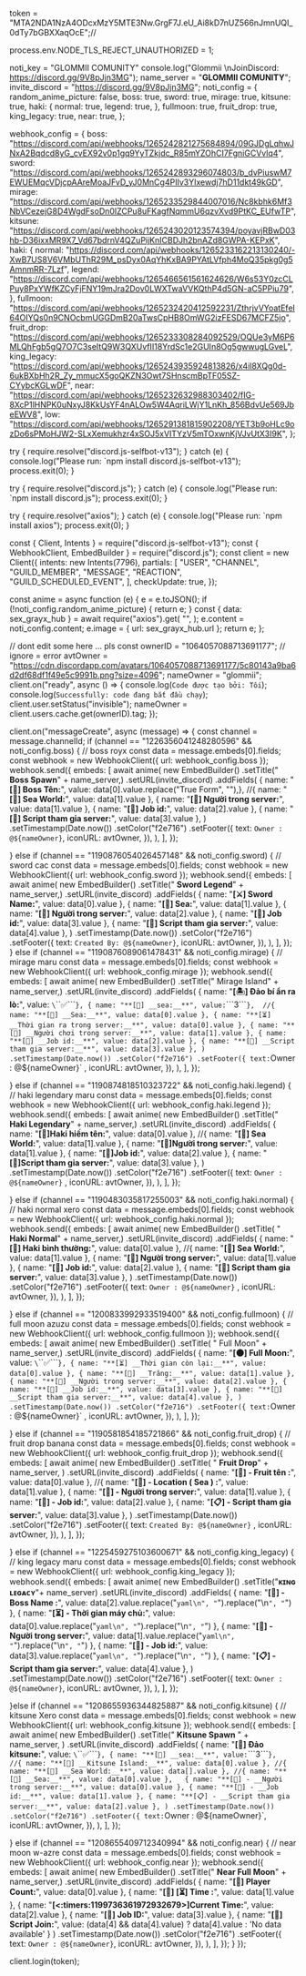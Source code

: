 token = "MTA2NDA1NzA4ODcxMzY5MTE3Nw.GrgF7J.eU_Ai8kD7nUZ566nJmnUQI_0dTy7bGBXXaqOcE";// 

process.env.NODE_TLS_REJECT_UNAUTHORIZED = 1;

noti_key = "GLOMMII COMUNITY"
console.log("Glommii \nJoinDiscord: https://discord.gg/9V8pJjn3MG");
name_server = "**__GLOMMII COMUNITY__**"; 
invite_discord = "https://discord.gg/9V8pJjn3MG"; 
noti_config = {
  random_anime_picture: false,
  boss: true,
  sword: true,
  mirage: true,
  kitsune: true,
  haki: {
    normal: true,
    legend: true,
  },
  fullmoon: true,
  fruit_drop: true,
  king_legacy: true,
  near: true,
}; 

webhook_config = {
  boss: "https://discord.com/api/webhooks/1265242821275684894/09GJDgLqhwJNxA2Bqdcd8yG_cvEX92v0p1gq9YyTZkjdc_R85mYZOhCI7FgniGCVvlq4",
  sword: "https://discord.com/api/webhooks/1265242893296074803/b_dvPiuswM7EWUEMqcVDjcpAAreMoaJFvD_yJ0MnCg4PIIv3YIxewdj7hD11dkt49kGD",
  mirage: "https://discord.com/api/webhooks/1265233529844007016/Nc8kbhk6Mf3NbVCezejG8D4WgdFsoDn0IZCPu8uFKagfNqmmU6qzvXvd9PtKC_EUfwTP",
  kitsune: "https://discord.com/api/webhooks/1265243020123574394/poyavjRBwD03hb-D36ixxMR9X7_Vd67bdrnV4QZuPijKnICBDJh2bnAZd8GWPA-KEPxK",
  haki: {
    normal: "https://discord.com/api/webhooks/1265233162213130240/-XwB7US8V6VMbUThR29M_psDyx0AqYhKxBA9PYAtLVfph4MoQ35pkg0g5AmnmRR-7Lzf",
    legend: "https://discord.com/api/webhooks/1265466561561624626/W6s53Y0zcCLPuy8PxYWfKZCyFjFNY19mJra2Dov0LWXTwaVVKQthP4d5GN-aC5PPiu79",
  },
  fullmoon: "https://discord.com/api/webhooks/1265232420412592231/ZthrjvVYoatEfeI64OIYQs0n9CNOcbmUGGDmB20aTwsCpHB8OmWG2izFESD67MCFZ5jo",
  fruit_drop: "https://discord.com/api/webhooks/1265233308284092529/OQUe3yM6P6MLQhFgb5gQ7O7C3seItQ9W3QXUvfII18YrdSc1e2GUIn8Og5gwwugLGveL",
  king_legacy: "https://discord.com/api/webhooks/1265243935924813826/x4il8XQg0d-6ukBXbHh2R_Zy_mmucX5goQKZN3Owt7SHnscmBpTF05SZ-CYybcKGLwDF",
  near: "https://discord.com/api/webhooks/1265232632988303402/fIG-8XcP1lHNPK0uNxyJ8KkUsYF4nALOw5W4AqriLWjY1LnKh_856BdvUe569JbeEWV8",
  low: "https://discord.com/api/webhooks/1265291381815902208/YET3b9oHLc9ozDo6sPMoHJW2-SLxXemukhzr4xSOJ5xVITYzV5mTOxwnKjVJvUtX3I9K",
};

try {
    require.resolve("discord.js-selfbot-v13");
  } catch (e) {
    console.log("Please run: `npm install discord.js-selfbot-v13");
    process.exit(0);
  }
  
  try {
    require.resolve("discord.js");
  } catch (e) {
    console.log("Please run: `npm install discord.js");
    process.exit(0);
  }
  
  try {
    require.resolve("axios");
  } catch (e) {
    console.log("Please run: `npm install axios");
    process.exit(0);
  }
  
  const { Client, Intents } = require("discord.js-selfbot-v13");
  const { WebhookClient, EmbedBuilder } = require("discord.js");
  const client = new Client({
    intents: new Intents(7796),
    partials: [
      "USER",
      "CHANNEL",
      "GUILD_MEMBER",
      "MESSAGE",
      "REACTION",
      "GUILD_SCHEDULED_EVENT",
    ],
    checkUpdate: true,
  });
  
  const anime = async function (e) {
    e = e.toJSON();
    if (!noti_config.random_anime_picture) {
      return e;
    }
     const { data: sex_grayx_hub } = await require("axios").get(
      "",
    );
    e.content = noti_config.content;
    e.image = { url: sex_grayx_hub.url };
    return e;
  };
  
// dont edit some here ... pls
const ownerID = "1064057088713691177"; // ignore = error
avtOwner = "https://cdn.discordapp.com/avatars/1064057088713691177/5c80143a9ba6d2df68df1f49e5c9991b.png?size=4096";
nameOwner = "glommii";
client.on("ready", async () => {
    console.log(`Code được tạo bởi: Tôi`);
  console.log(`Successfully: code đang bắt đầu chạy`);
  client.user.setStatus("invisible");
  nameOwner = client.users.cache.get(ownerID).tag;
});

client.on("messageCreate", async (message) => {
  const channel = message.channelId;
  if (channel == "1226356041248280596" && noti_config.boss) {
    // boss royx
    const data = message.embeds[0].fields;
    const webhook = new WebhookClient({ url: webhook_config.boss });
    webhook.send({
      embeds: [
        await anime(
          new EmbedBuilder()
            .setTitle(" __Boss Spawn__" + name_server,)
            .setURL(invite_discord)
            .addFields(
              { name: "**[👺] __Boss Tên:__**", value: data[0].value.replace("True Form", ""),},
              //{ name: "**[🌊] __Sea World:__**", value: data[1].value },
              { name: "**[👤] __Người trong server:__**", value: data[1].value },
              { name: "**[🔗] __Job id:__**", value: data[2].value },
              { name: "**[📜] __Script tham gia server:__**", value: data[3].value },
            )
            .setTimestamp(Date.now())
            .setColor("f2e716")
            .setFooter({
              text: `Owner : @${nameOwner}`,
              iconURL: avtOwner,
            }),
        ),
      ],
    });

} else if (channel == "1190876054026457148" && noti_config.sword) {
    // sword cac
    const data = message.embeds[0].fields;
    const webhook = new WebhookClient({ url: webhook_config.sword });
    webhook.send({
      embeds: [
           await anime(
          new EmbedBuilder()
            .setTitle(" __Sword Legend__" + name_server,)
            .setURL(invite_discord)
            .addFields(
              { name: "**[⚔️] __Sword Name:__**", value: data[0].value },
              { name: "**[🌊] __Sea:__**", value: data[1].value },
              { name: "**[👤] __Người trong server:__**", value: data[2].value },
              { name: "**[🔗] __Job id:__**", value: data[3].value },
              { name: "**[📜] __Script tham gia server:__**", value: data[4].value },
            )
            .setTimestamp(Date.now())
            .setColor("f2e716")
            .setFooter({
              text: `Created By: @${nameOwner}`,
              iconURL: avtOwner,
            }),
        ),
      ],
    });
  } else if (channel == "1190876089061478431" && noti_config.mirage) {
    // mirage maru
    const data = message.embeds[0].fields;
    const webhook = new WebhookClient({ url: webhook_config.mirage });
    webhook.send({
      embeds: [
        await anime(
          new EmbedBuilder()
            .setTitle(" Mirage Island" + name_server,)
            .setURL(invite_discord)
            .addFields(
              { name: "**[🏝️] __Đảo bí ẩn ra lò:__**", value: `\`\`\`✅\`\`\`` },
              { name: "**[🌊] __sea:__**", value: `\`\`\`3\`\`\`` }, 
                //{ name: "**[🌊] __Sea:__**", value: data[0].value },
              { name: "**[⏳] __Thời gian ra trong server:__**", value: data[0].value },
              { name: "**[👤] __Người chơi trong server:__**", value: data[1].value },
              { name: "**[🔗] __Job id:__**", value: data[2].value },
              { name: "**[📜] __Script tham gia server:__**", value: data[3].value },
            )
            .setTimestamp(Date.now())
            .setColor("f2e716")
            .setFooter({
              text: `Owner : @${nameOwner}` ,
              iconURL: avtOwner,
            }),
        ),
      ],
    });
  
  } else if (channel == "1190874818510323722" && noti_config.haki.legend) {
    // haki legendary maru
    const data = message.embeds[0].fields;
    const webhook = new WebhookClient({ url: webhook_config.haki.legend });
    webhook.send({
      embeds: [
        await anime(
          new EmbedBuilder()
            .setTitle(" __Haki Legendary__" + name_server,)
            .setURL(invite_discord)
            .addFields(
              { name: "**[🌈]__Haki hiếm tên:__**", value: data[0].value },
              //{ name: "**[🌊] __Sea World:__**", value: data[1].value },
              { name: "**[👤]__Người trong server:__**", value: data[1].value },
              { name: "**[🔗]__Job id:__**", value: data[2].value },
              { name: "**[📜]__Script tham gia server:__**", value: data[3].value },
            )
            .setTimestamp(Date.now())
            .setColor("f2e716")
            .setFooter({
              text: `Owner : @${nameOwner}` ,
              iconURL: avtOwner,
            }),
        ),
      ],
    });
  
  } else if (channel == "1190483035817255003" && noti_config.haki.normal) {
    // haki normal xero
    const data = message.embeds[0].fields;
    const webhook = new WebhookClient({ url: webhook_config.haki.normal });
    webhook.send({
      embeds: [
        await anime(
          new EmbedBuilder()
            .setTitle(
                " __Haki Normal__" + name_server,)
            .setURL(invite_discord)
            .addFields(
              { name: "**[🎨] __Haki bình thường:__**", value: data[0].value },
              //{ name: "**[🌊] __Sea World:__**", value: data[1].value },
              { name: "**[👤] __Người trong server:__**", value: data[1].value },
              { name: "**[🔗] __Job id:__**", value: data[2].value },
              { name: "**[📜] __Script tham gia server:__**", value: data[3].value },
            )
            .setTimestamp(Date.now())
            .setColor("f2e716")
            .setFooter({
              text: `Owner : @${nameOwner}` ,
              iconURL: avtOwner,
            }),
        ),
      ],
    });

  } else if (channel == "1200833992933519400" && noti_config.fullmoon) {
    // full moon azuzu
    const data = message.embeds[0].fields;
    const webhook = new WebhookClient({ url: webhook_config.fullmoon });
    webhook.send({
      embeds: [
        await anime(
          new EmbedBuilder()
            .setTitle(
              " Full Moon" + name_server,)
            .setURL(invite_discord)
            .addFields(
                { name: "**[🌑] __Full Moon:__**", value: `\`\`\`✅\`\`\`` },
                { name: "**[⏳] __Thời gian còn lại:__**", value: data[0].value },
                { name: "**[👤] __Trăng:__**", value: data[1].value },
                { name: "**[👤] __Người trong server:__**", value: data[2].value },
                { name: "**[🔗] __Job id:__**", value: data[3].value },
                { name: "**[📜] __Script tham gia server:__**", value: data[4].value },
            )
            .setTimestamp(Date.now())
            .setColor("f2e716")
            .setFooter({
              text: `Owner : @${nameOwner}` ,
              iconURL: avtOwner,
            }),
        ),
      ],
    });
  
} else if (channel == "1190581854185721866" && noti_config.fruit_drop) {
  // fruit drop banana
  const data = message.embeds[0].fields;
  const webhook = new WebhookClient({ url: webhook_config.fruit_drop });
  webhook.send({
    embeds: [
      await anime(
        new EmbedBuilder()
          .setTitle( " __Fruit Drop__" + name_server, )
          .setURL(invite_discord)
          .addFields(
            { name: "**[🥝] - __Fruit tên :__**", value: data[0].value },
            //{ name: "**[🎋] - __Location ( Sea ) :__**", value: data[1].value },
            { name: "**[👥] - __Người trong server:__**", value: data[1].value },
            { name: "**[🔗] - __Job id:__**", value: data[2].value },
            { name: "**[📋] - __Script tham gia server:__**", value: data[3].value }, 
            )
          .setTimestamp(Date.now())
          .setColor("f2e716")
          .setFooter({ text: `Created By: @${nameOwner}` , iconURL: avtOwner, }),
      ),
    ],
  });

} else if (channel == "1225459275103600671" && noti_config.king_legacy) {
  // king legacy maru
  const data = message.embeds[0].fields;
  const webhook = new WebhookClient({ url: webhook_config.king_legacy });
  webhook.send({
    embeds: [
      await anime(
        new EmbedBuilder()
          .setTitle("__ᴋɪɴɢ ʟᴇɢᴀᴄʏ__"+ name_server)
          .setURL(invite_discord)
          .addFields(
            { name: "**[🐯] - __Boss Name :__**", value: data[2].value.replace("```yaml\n", "```").replace("\n```", "```") },
            { name: "**[⏳] - __Thời gian máy chủ:__**", value: data[0].value.replace("```yaml\n", "```").replace("\n```", "```") },
            { name: "**[👥] - __Người trong server:__**", value: data[1].value.replace("```yaml\n", "```").replace("\n```", "```") },
            { name: "**[🔗] - __Job id:__**", value: data[3].value.replace("```yaml\n", "```").replace("\n```", "```") },
            { name: "**[📋] - __Script tham gia server:__**", value: data[4].value }, )
          .setTimestamp(Date.now())
          .setColor("f2e716")
          .setFooter({ text: `Owner : @${nameOwner}`, iconURL: avtOwner, }),
      ),
    ],
  });

}else if (channel == "1208655936344825887" && noti_config.kitsune) {
  // kitsune Xero
  const data = message.embeds[0].fields;
  const webhook = new WebhookClient({ url: webhook_config.kitsune });
  webhook.send({
    embeds: [
      await anime(
        new EmbedBuilder()
          .setTitle(" __Kitsune Spawn__ " + name_server, )
          .setURL(invite_discord)
          .addFields(
            { name: "**[🦊] __Đảo kitsune:__**", value: `\`\`\`✅\`\`\`` },
            { name: "**[🌊] __sea:__**", value: `\`\`\`3\`\`\`` },  
            //{ name: "**[🦊] __Kitsune Island:__**", value: data[0].value },
            //{ name: "**[🌊] __Sea World:__**", value: data[].value },
            //{ name: "**[🌊] __Sea:__**", value: data[0].value },  
            { name: "**[👥] - __Người trong server:__**", value: data[0].value },
            { name: "**[🔗] - __Job id:__**", value: data[1].value },
            { name: "**[📋] - __Script tham gia server:__**", value: data[2].value },
            )
          .setTimestamp(Date.now())
          .setColor("f2e716")
          .setFooter({ text: `Owner : @${nameOwner}`, iconURL: avtOwner, }),
      ),
    ],
  });


} else if (channel == "1208655409712340994" && noti_config.near) {
  // near moon w-azre
  const data = message.embeds[0].fields;
  const webhook = new WebhookClient({ url: webhook_config.near });
  webhook.send({
    embeds: [
      await anime(
        new EmbedBuilder()
          .setTitle(" __Near Full Moon__" + name_server,)
          .setURL(invite_discord)
          .addFields(
            { name: "**[👤] __Player Count:__**", value: data[0].value },
            { name: "**[👤] __[⏳] Time :__**", value: data[1].value },
            { name: "**[<:timers:1199736361972932679>]__Current Time:__**", value: data[2].value },
            { name: "**[🔗] __Job ID:__**", value: data[3].value },
            { 
              name: "**[📜] __Script Join:__**", 
              value: (data[4] && data[4].value) ? data[4].value : 'No data available' 
          }
          )
          .setTimestamp(Date.now())
          .setColor("f2e716")
          .setFooter({
            text: `Owner : @${nameOwner}`,
            iconURL: avtOwner,
          }),
      ),
    ],
  });
}
});



client.login(token);

